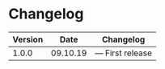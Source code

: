 # Changelog

| Version | Date     | Changelog             |
| ------- | -------- | --------------------- |
| 1.0.0   | 09.10.19 | &mdash; First release |
